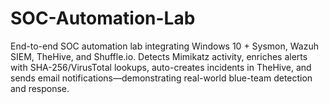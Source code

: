 # SOC-Automation-Lab
End-to-end SOC automation lab integrating Windows 10 + Sysmon, Wazuh SIEM, TheHive, and Shuffle.io. Detects Mimikatz activity, enriches alerts with SHA-256/VirusTotal lookups, auto-creates incidents in TheHive, and sends email notifications—demonstrating real-world blue-team detection and response.
